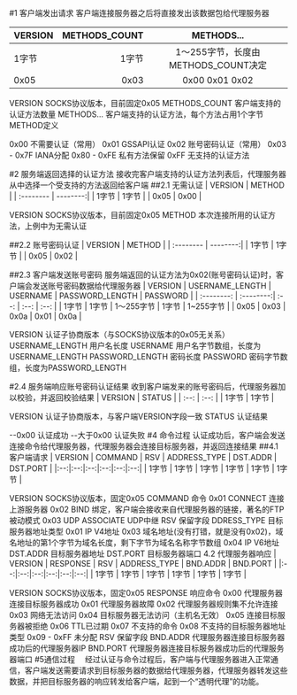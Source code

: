#1 客户端发出请求
客户端连接服务器之后将直接发出该数据包给代理服务器

| VERSION      |    METHODS_COUNT | METHODS...  |
| :-------- | --------:| :--: |
| 1字节  | 1字节 |  1～255字节，长度由METHODS_COUNT决定   |
| 0x05     |   0x03 |  0x00 0x01 0x02  |

VERSION SOCKS协议版本，目前固定0x05
METHODS_COUNT 客户端支持的认证方法数量
METHODS... 客户端支持的认证方法，每个方法占用1个字节
METHOD定义

0x00 不需要认证（常用）
0x01 GSSAPI认证
0x02 账号密码认证（常用）
0x03 - 0x7F IANA分配
0x80 - 0xFE 私有方法保留
0xFF 无支持的认证方法


#2 服务端返回选择的认证方法
接收完客户端支持的认证方法列表后，代理服务器从中选择一个受支持的方法返回给客户端
##2.1 无需认证
| VERSION      |  METHOD  |
| :-------- | --------:|
| 1字节  | 1字节 |
| 0x05     |   0x00 |

VERSION SOCKS协议版本，目前固定0x05
METHOD 本次连接所用的认证方法，上例中为无需认证

##2.2 账号密码认证
| VERSION      |  METHOD  |
| :-------- | --------:|
| 1字节  | 1字节 |
| 0x05     |   0x02 |

##2.3 客户端发送账号密码
服务端返回的认证方法为0x02(账号密码认证)时，客户端会发送账号密码数据给代理服务器
| VERSION      |    USERNAME_LENGTH | USERNAME  | PASSWORD_LENGTH | PASSWORD |
| :--------: | :--------:| :--: | :--: | :--: |
| 1字节  | 1字节 |  1～255字节  | 1字节 | 1~255字节 |
| 0x05     |   0x03 |  0x0a  | 0x01 | 0x0a |

VERSION 认证子协商版本（与SOCKS协议版本的0x05无关系）
USERNAME_LENGTH 用户名长度
USERNAME 用户名字节数组，长度为USERNAME_LENGTH
PASSWORD_LENGTH 密码长度
PASSWORD 密码字节数组，长度为PASSWORD_LENGTH

#2.4 服务端响应账号密码认证结果
收到客户端发来的账号密码后，代理服务器加以校验，并返回校验结果
| VERSION | STATUS |
| :--: | :--: |
| 1字节 | 1字节 |

VERSION 认证子协商版本，与客户端VERSION字段一致
STATUS 认证结果

--0x00 认证成功
--大于0x00 认证失败
#4 命令过程
认证成功后，客户端会发送连接命令给代理服务器，代理服务器会连接目标服务器，并返回连接结果
##4.1 客户端请求
| VERSION | COMMAND | RSV | ADDRESS_TYPE | DST.ADDR | DST.PORT |
|:--:|:--:|:--:|:--:|:--:|:--:|
| 1字节 | 1字节 | 1字节 | 1字节 | 1字节 | 1字节 |

VERSION SOCKS协议版本，固定0x05
COMMAND 命令
    0x01 CONNECT 连接上游服务器
    0x02 BIND 绑定，客户端会接收来自代理服务器的链接，著名的FTP被动模式
    0x03 UDP ASSOCIATE UDP中继
RSV 保留字段
DDRESS_TYPE 目标服务器地址类型
    0x01 IP V4地址
    0x03 域名地址(没有打错，就是没有0x02)，域名地址的第1个字节为域名长度，剩下字节为域名名称字节数组
    0x04 IP V6地址
DST.ADDR 目标服务器地址
DST.PORT 目标服务器端口
4.2 代理服务器响应
| VERSION | RESPONSE | RSV | ADDRESS_TYPE | BND.ADDR | BND.PORT |
|:--:|:--:|:--:|:--:|:--:|:--:|
| 1字节 | 1字节 | 1字节 | 1字节 | 1字节 | 1字节 |

VERSION SOCKS协议版本，固定0x05
RESPONSE 响应命令
    0x00 代理服务器连接目标服务器成功
    0x01 代理服务器故障
    0x02 代理服务器规则集不允许连接
    0x03 网络无法访问
    0x04 目标服务器无法访问（主机名无效）
    0x05 连接目标服务器被拒绝
    0x06 TTL已过期
    0x07 不支持的命令
    0x08 不支持的目标服务器地址类型
    0x09 - 0xFF 未分配
RSV 保留字段
BND.ADDR 代理服务器连接目标服务器成功后的代理服务器IP
BND.PORT 代理服务器连接目标服务器成功后的代理服务器端口
#5通信过程
　经过认证与命令过程后，客户端与代理服务器进入正常通信，客户端发送需要请求到目标服务器的数据给代理服务器，代理服务器转发这些数据，并把目标服务器的响应转发给客户端，起到一个“透明代理”的功能。
